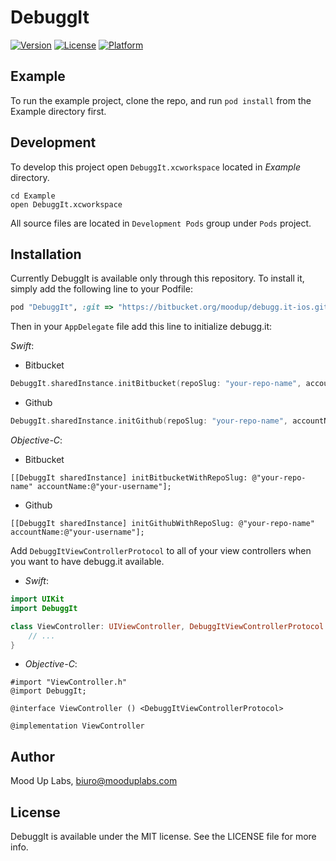 # DebuggIt

[![Version](https://img.shields.io/cocoapods/v/DebuggIt.svg?style=flat)](http://cocoapods.org/pods/DebuggIt)
[![License](https://img.shields.io/cocoapods/l/DebuggIt.svg?style=flat)](http://cocoapods.org/pods/DebuggIt)
[![Platform](https://img.shields.io/cocoapods/p/DebuggIt.svg?style=flat)](http://cocoapods.org/pods/DebuggIt)

## Example

To run the example project, clone the repo, and run `pod install` from the Example directory first.

## Development

To develop this project open `DebuggIt.xcworkspace` located in *Example* directory.

```shell
cd Example
open DebuggIt.xcworkspace
```

All source files are located in `Development Pods` group under `Pods` project.

## Installation

Currently DebuggIt is available only through this repository. To install
it, simply add the following line to your Podfile:

```ruby
pod "DebuggIt", :git => "https://bitbucket.org/moodup/debugg.it-ios.git"
```

Then in your `AppDelegate` file add this line to initialize debugg.it:

*Swift*:

- Bitbucket

```swift
DebuggIt.sharedInstance.initBitbucket(repoSlug: "your-repo-name", accountName: "your-username")
```

- Github

```swift
DebuggIt.sharedInstance.initGithub(repoSlug: "your-repo-name", accountName: "your-username")
```

*Objective-C*:

- Bitbucket

```
[[DebuggIt sharedInstance] initBitbucketWithRepoSlug: @"your-repo-name" accountName:@"your-username"];
```

- Github

```
[[DebuggIt sharedInstance] initGithubWithRepoSlug: @"your-repo-name" accountName:@"your-username"];
```

Add `DebuggItViewControllerProtocol` to all of your view controllers when you want to have debugg.it available.

- *Swift*:

```swift
import UIKit
import DebuggIt

class ViewController: UIViewController, DebuggItViewControllerProtocol {
	// ...
}
```

- *Objective-C*:

```
#import "ViewController.h"
@import DebuggIt;

@interface ViewController () <DebuggItViewControllerProtocol>

@implementation ViewController
```

## Author

Mood Up Labs, biuro@mooduplabs.com

## License

DebuggIt is available under the MIT license. See the LICENSE file for more info.
